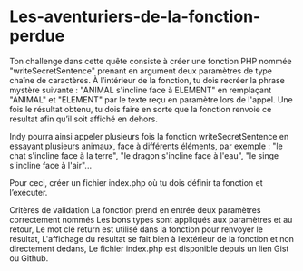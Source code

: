 # Les-aventuriers-de-la-fonction-perdue

Ton challenge dans cette quête consiste à créer une fonction PHP nommée "writeSecretSentence" prenant en argument deux paramètres de type chaîne de caractères. À l’intérieur de la fonction, tu dois recréer la phrase mystère suivante : "ANIMAL s'incline face à ELEMENT" en remplaçant "ANIMAL" et "ELEMENT" par le texte reçu en paramètre lors de l'appel. Une fois le résultat obtenu, tu dois faire en sorte que la fonction renvoie ce résultat afin qu’il soit affiché en dehors.

Indy pourra ainsi appeler plusieurs fois la fonction writeSecretSentence en essayant plusieurs animaux, face à différents éléments, par exemple : "le chat s'incline face à la terre", "le dragon s'incline face à l'eau", "le singe s'incline face à l'air"...

Pour ceci, créer un fichier index.php où tu dois définir ta fonction et l’exécuter.

Critères de validation
La fonction prend en entrée deux paramètres correctement nommés
Les bons types sont appliqués aux paramètres et au retour,
Le mot clé return est utilisé dans la fonction pour renvoyer le résultat,
L'affichage du résultat se fait bien à l’extérieur de la fonction et non directement dedans,
Le fichier index.php est disponible depuis un lien Gist ou Github.
